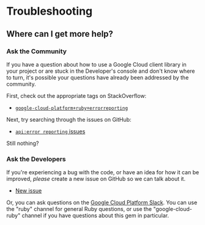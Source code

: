 # Troubleshooting

## Where can I get more help?

### Ask the Community

If you have a question about how to use a Google Cloud client library in your
project or are stuck in the Developer's console and don't know where to turn,
it's possible your questions have already been addressed by the community.

First, check out the appropriate tags on StackOverflow:
  - [`google-cloud-platform+ruby+errorreporting`][so-ruby]

Next, try searching through the issues on GitHub:

  - [`api:error reporting` issues][gh-search-ruby]

Still nothing?

### Ask the Developers

If you're experiencing a bug with the code, or have an idea for how it can be
improved, *please* create a new issue on GitHub so we can talk about it.

  - [New issue][gh-ruby]

Or, you can ask questions on the [Google Cloud Platform Slack][slack-ruby]. You
can use the "ruby" channel for general Ruby questions, or use the
"google-cloud-ruby" channel if you have questions about this gem in particular.

[so-ruby]: http://stackoverflow.com/questions/tagged/google-cloud-platform+ruby+errorreporting

[gh-search-ruby]: https://github.com/googlecloudplatform/google-cloud-ruby/issues?q=label%3A%22api%3A+error+reporting%22

[gh-ruby]: https://github.com/googlecloudplatform/google-cloud-ruby/issues/new

[slack-ruby]: https://gcp-slack.appspot.com/
